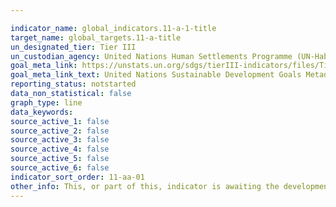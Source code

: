 ```yaml
---

indicator_name: global_indicators.11-a-1-title
target_name: global_targets.11-a-title
un_designated_tier: Tier III
un_custodian_agency: United Nations Human Settlements Programme (UN-Habitat)
goal_meta_link: https://unstats.un.org/sdgs/tierIII-indicators/files/Tier3-11-a-01.pdf
goal_meta_link_text: United Nations Sustainable Development Goals Metadata (PDF 4.0 MB)
reporting_status: notstarted
data_non_statistical: false
graph_type: line
data_keywords:  
source_active_1: false
source_active_2: false
source_active_3: false
source_active_4: false
source_active_5: false
source_active_6: false
indicator_sort_order: 11-aa-01
other_info: This, or part of this, indicator is awaiting the development of internationally established methodology and standards (classified by the UN as tier 3). 
---
```

